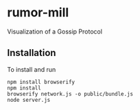 # rumor-mill
Visualization of a Gossip Protocol

## Installation

To install and run

````
npm install browserify
npm install
browserify network.js -o public/bundle.js
node server.js
````
